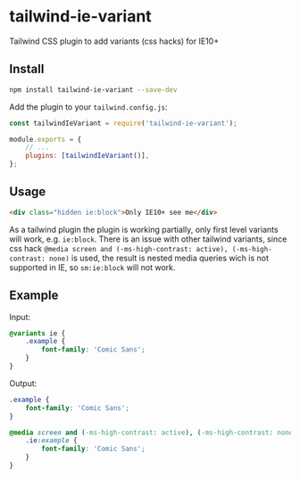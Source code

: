 # tailwind-ie-variant

Tailwind CSS plugin to add variants (css hacks) for IE10+

## Install

```sh
npm install tailwind-ie-variant --save-dev
```

Add the plugin to your `tailwind.config.js`:

```js
const tailwindIeVariant = require('tailwind-ie-variant');

module.exports = {
    // ...
    plugins: [tailwindIeVariant()],
};
```

## Usage

```html
<div class="hidden ie:block">Only IE10+ see me</div>
```

As a tailwind plugin the plugin is working partially, only first level variants will work,
e.g. `ie:block`.
There is an issue with other tailwind variants,
since css hack `@media screen and (-ms-high-contrast: active), (-ms-high-contrast: none)` is used,
the result is nested media queries wich is not supported in IE,
so `sm:ie:block` will not work.

## Example

Input:

```css
@variants ie {
    .example {
        font-family: 'Comic Sans';
    }
}
```

Output:

```css
.example {
    font-family: 'Comic Sans';
}

@media screen and (-ms-high-contrast: active), (-ms-high-contrast: none) {
    .ie:example {
        font-family: 'Comic Sans';
    }
}
```
